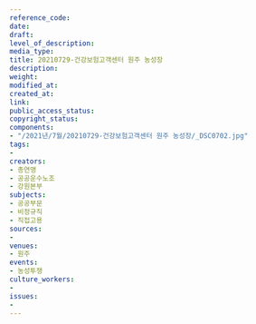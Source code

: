 ```yaml
---
reference_code: 
date: 
draft: 
level_of_description: 
media_type: 
title: 20210729-건강보험고객센터 원주 농성장
description: 
weight: 
modified_at: 
created_at: 
link: 
public_access_status: 
copyright_status: 
components:
- "/2021년/7월/20210729-건강보험고객센터 원주 농성장/_DSC0702.jpg"
tags:
- 
creators:
- 총연맹
- 공공운수노조
- 강원본부
subjects:
- 공공부문
- 비정규직
- 직접고용
sources:
- 
venues:
- 원주
events:
- 농성투쟁
culture_workers:
- 
issues:
- 
---
```

